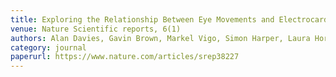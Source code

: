```yaml
---
title: Exploring the Relationship Between Eye Movements and Electrocardiogram Interpretation Accuracy
venue: Nature Scientific reports, 6(1)
authors: Alan Davies, Gavin Brown, Markel Vigo, Simon Harper, Laura Horseman, Bruno Splendiani, Elspeth Hill & Caroline Jay 
category: journal
paperurl: https://www.nature.com/articles/srep38227
---
```


